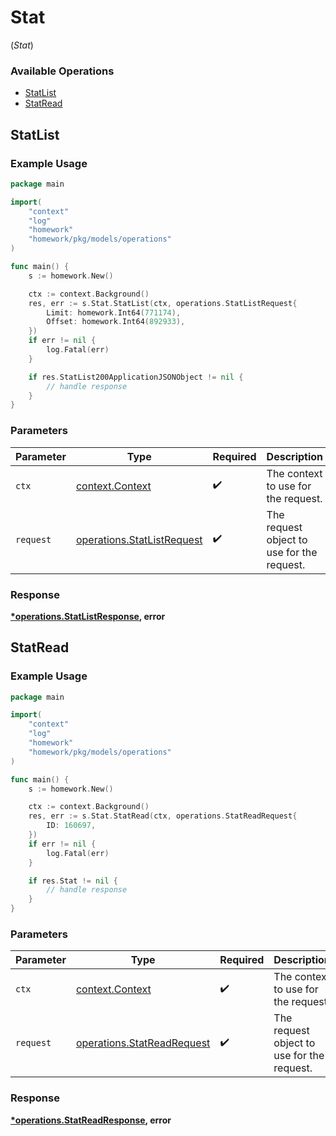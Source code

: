 # Stat
(*Stat*)

### Available Operations

* [StatList](#statlist)
* [StatRead](#statread)

## StatList

### Example Usage

```go
package main

import(
	"context"
	"log"
	"homework"
	"homework/pkg/models/operations"
)

func main() {
    s := homework.New()

    ctx := context.Background()
    res, err := s.Stat.StatList(ctx, operations.StatListRequest{
        Limit: homework.Int64(771174),
        Offset: homework.Int64(892933),
    })
    if err != nil {
        log.Fatal(err)
    }

    if res.StatList200ApplicationJSONObject != nil {
        // handle response
    }
}
```

### Parameters

| Parameter                                                                | Type                                                                     | Required                                                                 | Description                                                              |
| ------------------------------------------------------------------------ | ------------------------------------------------------------------------ | ------------------------------------------------------------------------ | ------------------------------------------------------------------------ |
| `ctx`                                                                    | [context.Context](https://pkg.go.dev/context#Context)                    | :heavy_check_mark:                                                       | The context to use for the request.                                      |
| `request`                                                                | [operations.StatListRequest](../../models/operations/statlistrequest.md) | :heavy_check_mark:                                                       | The request object to use for the request.                               |


### Response

**[*operations.StatListResponse](../../models/operations/statlistresponse.md), error**


## StatRead

### Example Usage

```go
package main

import(
	"context"
	"log"
	"homework"
	"homework/pkg/models/operations"
)

func main() {
    s := homework.New()

    ctx := context.Background()
    res, err := s.Stat.StatRead(ctx, operations.StatReadRequest{
        ID: 160697,
    })
    if err != nil {
        log.Fatal(err)
    }

    if res.Stat != nil {
        // handle response
    }
}
```

### Parameters

| Parameter                                                                | Type                                                                     | Required                                                                 | Description                                                              |
| ------------------------------------------------------------------------ | ------------------------------------------------------------------------ | ------------------------------------------------------------------------ | ------------------------------------------------------------------------ |
| `ctx`                                                                    | [context.Context](https://pkg.go.dev/context#Context)                    | :heavy_check_mark:                                                       | The context to use for the request.                                      |
| `request`                                                                | [operations.StatReadRequest](../../models/operations/statreadrequest.md) | :heavy_check_mark:                                                       | The request object to use for the request.                               |


### Response

**[*operations.StatReadResponse](../../models/operations/statreadresponse.md), error**

